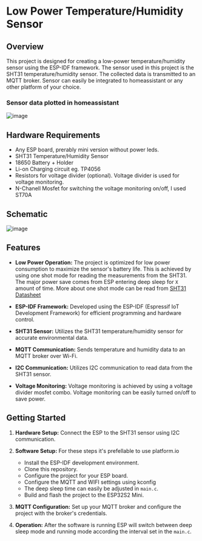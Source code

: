 # Low Power Temperature/Humidity Sensor

## Overview

This project is designed for creating a low-power temperature/humidity sensor using the ESP-IDF framework. The sensor used in this project is the SHT31 temperature/humidity sensor. The collected data is transmitted to an MQTT broker. Sensor can easily be integrated to homeassistant or any other platform of your choice.

### Sensor data plotted in homeassistant

![image](https://github.com/LauriAlanen/ESP-SHT31/assets/80245457/da741b91-d5f3-4207-9b38-5248b818e7c3)

## Hardware Requirements

- Any ESP board, prerably mini version without power leds.
- SHT31 Temperature/Humidity Sensor
- 18650 Battery + Holder
- Li-on Charging circuit eg. TP4056
- Resistors for voltage divider (optional). Voltage divider is used for voltage monitoring.
- N-Chanell Mosfet for switching the voltage monitoring on/off, I used ST70A

## Schematic 
![image](https://github.com/LauriAlanen/ESP-SHT31/assets/80245457/358f4ad7-6e31-40f0-a15e-2094c3f8ea4b)


## Features

- **Low Power Operation:** The project is optimized for low power consumption to maximize the sensor's battery life. This is achieved by using one shot mode for reading the measurements from the SHT31. The major power save comes from ESP entering deep sleep for `X` amount of time. More about one shot mode can be read from [SHT31 Datasheet](https://sensirion.com/media/documents/213E6A3B/63A5A569/Datasheet_SHT3x_DIS.pdf)

- **ESP-IDF Framework:** Developed using the ESP-IDF (Espressif IoT Development Framework) for efficient programming and hardware control.

- **SHT31 Sensor:** Utilizes the SHT31 temperature/humidity sensor for accurate environmental data.

- **MQTT Communication:** Sends temperature and humidity data to an MQTT broker over Wi-Fi.

- **I2C Communication:** Utilizes I2C communication to read data from the SHT31 sensor.

- **Voltage Monitoring:** Voltage monitoring is achieved by using a voltage divider mosfet combo. Voltage monitoring can be easily turned on/off to save power. 

## Getting Started

1. **Hardware Setup:** Connect the ESP to the SHT31 sensor using I2C communication.

2. **Software Setup:**
   For these steps it's prefellable to use platform.io
   - Install the ESP-IDF development environment.
   - Clone this repository.
   - Configure the project for your ESP board.
   - Configure the MQTT and WIFI settings using kconfig
   - The deep sleep time can easily be adjusted in `main.c`.
   - Build and flash the project to the ESP32S2 Mini.

4. **MQTT Configuration:** Set up your MQTT broker and configure the project with the broker's credentials.

5. **Operation:** After the software is running ESP will switch between deep sleep mode and running mode according the interval set in the `main.c`.

